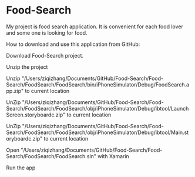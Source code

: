 # Food-Search
My project is food search application. It is convenient for each food lover and some one is looking for food. 

How to download and use this application from GitHub:

Download Food-Search project.

Unzip the project

Unzip "/Users/ziqizhang/Documents/GitHub/Food-Search/Food-Search/FoodSearch/FoodSearch/bin/iPhoneSimulator/Debug/FoodSearch.app.zip" to current location

UnZip "/Users/ziqizhang/Documents/GitHub/Food-Search/Food-Search/FoodSearch/FoodSearch/obj/iPhoneSimulator/Debug/ibtool/LaunchScreen.storyboardc.zip" to current location

UnZip "/Users/ziqizhang/Documents/GitHub/Food-Search/Food-Search/FoodSearch/FoodSearch/obj/iPhoneSimulator/Debug/ibtool/Main.storyboardc.zip" to current location

Open "/Users/ziqizhang/Documents/GitHub/Food-Search/Food-Search/FoodSearch/FoodSearch.sln" with Xamarin

Run the app

